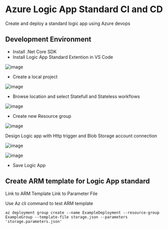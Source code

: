 # Azure Logic App Standard CI and CD
Create and deploy a standard logic app using Azure devops 

## Development Environment
* Install .Net Core SDK
* Install Logic App Standard Extention in VS Code 

![image](https://github.com/user-attachments/assets/349a0271-af83-405d-84c7-8a8ab8ca8adc)

* Create a local project

![image](https://github.com/user-attachments/assets/448e0547-5863-4eb1-b44b-8716ff6852bc)

* Browse location and select Statefull and Stateless workflows

![image](https://github.com/user-attachments/assets/d67851e1-ef24-461c-88fb-904455a83c96)

* Create new Resource group

![image](https://github.com/user-attachments/assets/13a6b90b-0fc6-4842-b248-80c8fb1a622e)

Design Logic app with Http trigger and Blob Storage account connection

![image](https://github.com/user-attachments/assets/aed7d514-e0cd-4e2a-b24e-1b18fff2e6df)

![image](https://github.com/user-attachments/assets/78bb6a66-7ea1-4fd4-9034-20ae82b8dcf3)

* Save Logic App

## Create ARM template for Logic App standard 

Link to ARM Template
Link to Parameter File

Use Az cli command to test ARM template 

```
az deployment group create --name ExampleDeployment --resource-group ExampleGroup --template-file storage.json --parameters 'storage.parameters.json'
```

